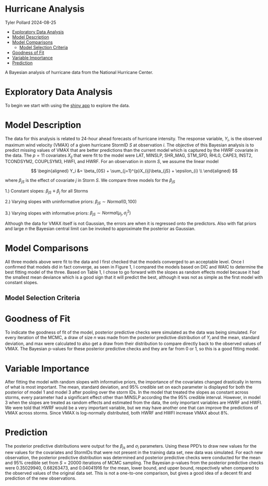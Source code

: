 Hurricane Analysis
================
Tyler Pollard
2024-08-25

<!-- start custom head snippets, customize with your own _includes/head-custom.html file -->

<!-- Setup Google Analytics -->
<!-- {% include head-custom-google-analytics.html %} -->

<!-- You can set your favicon here -->
<!-- link rel="shortcut icon" type="image/x-icon" href="{{ '/favicon.ico' | relative_url }}" -->

<!-- Meta viewport for responsive design -->
<meta name="viewport" content="width=device-width, initial-scale=1">

<!-- Custom Responsive CSS for Dynamic Width -->
<style>
  body {
    width: 95%;
    max-width: 1400px; /* Ensures content does not stretch too wide on large screens */
    margin: auto;
  }

  .main-content, .container {
    width: 100%;
    max-width: 1200px;
    margin: auto;
  }

  /* Adjust for medium-sized screens (laptops, tablets) */
  @media screen and (max-width: 1200px) {
    body {
      width: 90%;
      max-width: 1000px;
    }
  }

  /* Adjust for smaller screens (tablets, small laptops) */
  @media screen and (max-width: 992px) {
    body {
      width: 95%;
      max-width: 850px;
    }
  }

  /* Adjust for mobile screens */
  @media screen and (max-width: 768px) {
    body {
      width: 100%;
      max-width: 100%;
      padding: 0 10px;
    }
  }
</style>



<!-- MathJax -->
<!-- inline config -->
<script>
  MathJax = {
    tex: {
      inlineMath: [['$', '$'], ['\\(', '\\)']],
      macros: {
      	RR: "{\\bf R}",
      	bold: ["{\\bf #1}", 1],
        indep: "{\\perp \\!\\!\\! \\perp}",
    	}
    },
    svg: {
    fontCache: 'global'
  	},
  };
</script>

<!-- load MathJax -->
<script type="text/javascript" id="MathJax-script" async
  src="https://cdn.jsdelivr.net/npm/mathjax@3/es5/tex-mml-chtml.js">
</script>

<!-- end custom head snippets -->

- [Exploratory Data Analysis](#exploratory-data-analysis)
- [Model Description](#model-description)
- [Model Comparisons](#model-comparisons)
  - [Model Selection Criteria](#model-selection-criteria)
- [Goodness of Fit](#goodness-of-fit)
- [Variable Importance](#variable-importance)
- [Prediction](#prediction)

A Bayesian analysis of hurricane data from the National Hurricane
Center.

# Exploratory Data Analysis

To begin we start with using the [shiny
app](https://tylerpollard410.shinyapps.io/Hurricane_EDA/) to explore the
data.

# Model Description

The data for this analysis is related to 24-hour ahead forecasts of
hurricane intensity. The response variable, $Y_i$, is the observed
maximum wind velocity (VMAX) of a given hurricane StormID $S$ at
observation $i$. The objective of this Bayesian analysis is to predict
missing values of VMAX that are better predictions than the current
model which is captured by the HWRF covariate in the data. The $p = 11$
covariates $X_{ij}$ that were fit to the model were LAT, MINSLP,
SHR_MAG, STM_SPD, RHL0, CAPE3, INST2, TCONDSYM2, COUPLSYM3, HWFI, and
HWRF. For an observation in storm $S$, we assume the linear model

$$
\begin{aligned}
Y_i &= \beta_{0S} + \sum_{j=1}^{p}X_{ij}\beta_{jS} + \epsilon_{i} \\
\end{aligned}
$$

where $\beta_{jS}$ is the effect of covariate $j$ in Storm $S$. We
compare three models for the $\beta_{jS}$

1.) Constant slopes: $\beta_{jS} \equiv \beta_j$ for all Storms

2.) Varying slopes with uninformative priors:
$\beta_{jS} \sim Normal(0, 100)$

3.) Varying slopes with informative priors:
$\beta_{jS} \sim Normal(\mu_j, \sigma_j^2)$

Although the data for VMAX itself is not Gaussian, the errors are when
it is regressed onto the predictors. Also with flat priors and large $n$
the Bayesian central limit can be invoked to approximate the posterior
as Gaussian.

# Model Comparisons

All three models above were fit to the data and I first checked that the
models converged to an acceptable level. Once I confirmed that models
did in fact converge, as seen in Figure 1, I compared the models based
on DIC and WAIC to determine the best fitting model of the three. Based
on Table 1, I chose to go forward with the slopes as random effects
model because it had the smallest mean deviance which is a good sign
that it will predict the best, although it was not as simple as the
first model with constant slopes.

## Model Selection Criteria

# Goodness of Fit

To indicate the goodness of fit of the model, posterior predictive
checks were simulated as the data was being simulated. For every
iteration of the MCMC, a draw of size $n$ was made from the posterior
predictive distribution of $Y_i$ and the mean, standard deviation, and
max were calculated to also get a draw from their distribution to
compare directly back to the observed values of VMAX. The Bayesian
p-values for these posterior predictive checks and they are far from 0
or 1, so this is a good fitting model.

# Variable Importance

After fitting the model with random slopes with informative priors, the
importance of the covariates changed drastically in terms of what is
most important. The mean, standard deviation, and 95% credible set on
each parameter is displayed for both the posterior of model 1 and model
3 after pooling over the storm IDs. In the model that treated the slopes
as constant across storms, every parameter had a significant effect
other than MINSLP according the the 95% credible interval. However, in
model 3 when the slopes are treated as random effects and estimated from
the data, the only important variables are HWRF and HWFI. We were told
that HWRF would be a very important variable, but we may have another
one that can improve the predictions of VMAX across storms. Since VMAX
is log-normally distributed, both HWRF and HWFI increase VMAX about 8%.

# Prediction

The posterior predictive distributions were output for the $\beta_{js}$
and $\sigma_i$ parameters. Using these PPD’s to draw new values for the
new values for the covariates and StormIDs that were not present in the
training data set, new data was simulated. For each new observation, the
posterior predictive distribution was determined and posterior
predictive checks were conducted for the mean and 95% credible set from
$S = 20000$ iterations of MCMC sampling. The Bayesian p-values from the
posterior predictive checks were 0.35029940, 0.68263473, and 0.04041916
for the mean, lower bound, and upper bound, respectively when compared
to the observed values of the original data set. This is not a
one-to-one comparison, but gives a good idea of a decent fit and
prediction of the new observations.
